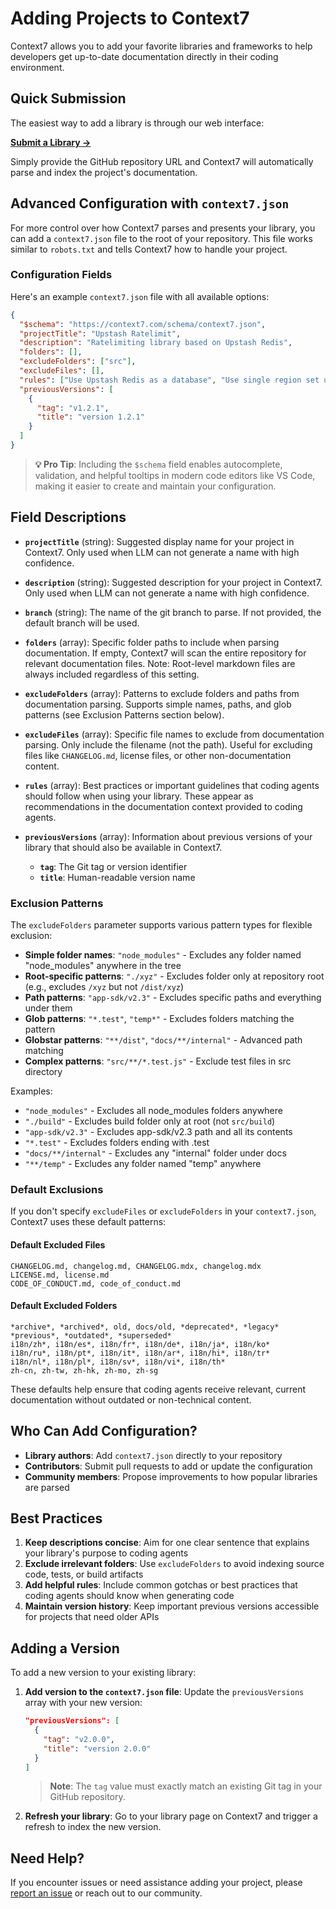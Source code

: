# Adding Projects to Context7

Context7 allows you to add your favorite libraries and frameworks to help developers get up-to-date documentation directly in their coding environment.

## Quick Submission

The easiest way to add a library is through our web interface:

**[Submit a Library →](https://context7.com/add-library?tab=github)**

Simply provide the GitHub repository URL and Context7 will automatically parse and index the project's documentation.

## Advanced Configuration with `context7.json`

For more control over how Context7 parses and presents your library, you can add a `context7.json` file to the root of your repository. This file works similar to `robots.txt` and tells Context7 how to handle your project.

### Configuration Fields

Here's an example `context7.json` file with all available options:

```json
{
  "$schema": "https://context7.com/schema/context7.json",
  "projectTitle": "Upstash Ratelimit",
  "description": "Ratelimiting library based on Upstash Redis",
  "folders": [],
  "excludeFolders": ["src"],
  "excludeFiles": [],
  "rules": ["Use Upstash Redis as a database", "Use single region set up"],
  "previousVersions": [
    {
      "tag": "v1.2.1",
      "title": "version 1.2.1"
    }
  ]
}
```

> **💡 Pro Tip**: Including the `$schema` field enables autocomplete, validation, and helpful tooltips in modern code editors like VS Code, making it easier to create and maintain your configuration.

## Field Descriptions

  - **`projectTitle`** (string): Suggested display name for your project in Context7. Only used when LLM
  can not generate a name with high confidence.

  - **`description`** (string): Suggested description for your project in Context7. Only used when LLM can
   not generate a name with high confidence.

  - **`branch`** (string): The name of the git branch to parse. If not provided, the default branch will
  be used.

  - **`folders`** (array): Specific folder paths to include when parsing documentation. If empty, Context7
   will scan the entire repository for relevant documentation files. Note: Root-level markdown files are
  always included regardless of this setting.

  - **`excludeFolders`** (array): Patterns to exclude folders and paths from documentation parsing.
  Supports simple names, paths, and glob patterns (see Exclusion Patterns section below).

  - **`excludeFiles`** (array): Specific file names to exclude from documentation parsing. Only include
  the filename (not the path). Useful for excluding files like `CHANGELOG.md`, license files, or other
  non-documentation content.

  - **`rules`** (array): Best practices or important guidelines that coding agents should follow when
  using your library. These appear as recommendations in the documentation context provided to coding
  agents.

  - **`previousVersions`** (array): Information about previous versions of your library that should also
  be available in Context7.
    - **`tag`**: The Git tag or version identifier
    - **`title`**: Human-readable version name


  ### Exclusion Patterns

  The `excludeFolders` parameter supports various pattern types for flexible exclusion:

  - **Simple folder names**: `"node_modules"` - Excludes any folder named "node_modules" anywhere in the
  tree
  - **Root-specific patterns**: `"./xyz"` - Excludes folder only at repository root (e.g., excludes `/xyz`
   but not `/dist/xyz`)
  - **Path patterns**: `"app-sdk/v2.3"` - Excludes specific paths and everything under them
  - **Glob patterns**: `"*.test"`, `"temp*"` - Excludes folders matching the pattern
  - **Globstar patterns**: `"**/dist"`, `"docs/**/internal"` - Advanced path matching
  - **Complex patterns**: `"src/**/*.test.js"` - Exclude test files in src directory

  Examples:
  - `"node_modules"` - Excludes all node_modules folders anywhere
  - `"./build"` - Excludes build folder only at root (not `src/build`)
  - `"app-sdk/v2.3"` - Excludes app-sdk/v2.3 path and all its contents
  - `"*.test"` - Excludes folders ending with .test
  - `"docs/**/internal"` - Excludes any "internal" folder under docs
  - `"**/temp"` - Excludes any folder named "temp" anywhere

### Default Exclusions

If you don't specify `excludeFiles` or `excludeFolders` in your `context7.json`, Context7 uses these default patterns:

#### Default Excluded Files

```
CHANGELOG.md, changelog.md, CHANGELOG.mdx, changelog.mdx
LICENSE.md, license.md
CODE_OF_CONDUCT.md, code_of_conduct.md
```

#### Default Excluded Folders

```
*archive*, *archived*, old, docs/old, *deprecated*, *legacy*
*previous*, *outdated*, *superseded*
i18n/zh*, i18n/es*, i18n/fr*, i18n/de*, i18n/ja*, i18n/ko*
i18n/ru*, i18n/pt*, i18n/it*, i18n/ar*, i18n/hi*, i18n/tr*
i18n/nl*, i18n/pl*, i18n/sv*, i18n/vi*, i18n/th*
zh-cn, zh-tw, zh-hk, zh-mo, zh-sg
```

These defaults help ensure that coding agents receive relevant, current documentation without outdated or non-technical content.

## Who Can Add Configuration?

- **Library authors**: Add `context7.json` directly to your repository
- **Contributors**: Submit pull requests to add or update the configuration
- **Community members**: Propose improvements to how popular libraries are parsed

## Best Practices

1. **Keep descriptions concise**: Aim for one clear sentence that explains your library's purpose to coding agents
2. **Exclude irrelevant folders**: Use `excludeFolders` to avoid indexing source code, tests, or build artifacts
3. **Add helpful rules**: Include common gotchas or best practices that coding agents should know when generating code
4. **Maintain version history**: Keep important previous versions accessible for projects that need older APIs

## Adding a Version

To add a new version to your existing library:

1. **Add version to the `context7.json` file**: Update the `previousVersions` array with your new version:

   ```json
   "previousVersions": [
     {
       "tag": "v2.0.0",
       "title": "version 2.0.0"
     }
   ]
   ```

   > **Note**: The `tag` value must exactly match an existing Git tag in your GitHub repository.

2. **Refresh your library**: Go to your library page on Context7 and trigger a refresh to index the new version.

## Need Help?

If you encounter issues or need assistance adding your project, please [report an issue](https://context7.com/add-library?tab=github) or reach out to our community.
